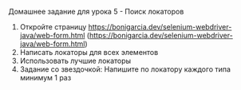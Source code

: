 Домашнее задание для урока 5 - Поиск локаторов

1. Откройте страницу https://bonigarcia.dev/selenium-webdriver-java/web-form.html  (https://bonigarcia.dev/selenium-webdriver-java/web-form.html)
2. Написать локаторы для всех элементов
3. Использовать лучшие локаторы
4. Задание со звездочкой: Напишите по локатору каждого типа минимум 1 раз